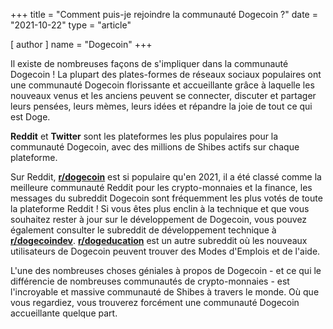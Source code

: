 +++
title = "Comment puis-je rejoindre la communauté Dogecoin ?"
date = "2021-10-22"
type = "article"

[ author ]
  name = "Dogecoin"
+++

Il existe de nombreuses façons de s'impliquer dans la communauté Dogecoin ! La plupart des plates-formes de réseaux sociaux populaires ont une communauté Dogecoin florissante et accueillante grâce à laquelle les nouveaux venus et les anciens peuvent se connecter, discuter et partager leurs pensées, leurs mèmes, leurs idées et répandre la joie de tout ce qui est Doge. 

**Reddit** et **Twitter** sont les plateformes les plus populaires pour la communauté Dogecoin, avec des millions de Shibes actifs sur chaque plateforme. 

Sur Reddit, **[r/dogecoin](https://reddit.com/r/dogecoin/)** est si populaire qu'en 2021, il a été classé comme la meilleure communauté Reddit pour les crypto-monnaies et la finance, les messages du subreddit Dogecoin sont fréquemment les plus votés de toute la plateforme Reddit ! Si vous êtes plus enclin à la technique et que vous souhaitez rester à jour sur le développement de Dogecoin, vous pouvez également consulter le subreddit de développement technique à **[r/dogecoindev](https://reddit.com/r/dogecoindev/)**. **[r/dogeducation](https://reddit.com/r/dogeducation/)** est un autre subreddit où les nouveaux utilisateurs de Dogecoin peuvent trouver des Modes d'Emplois et de l'aide.

L'une des nombreuses choses géniales à propos de Dogecoin - et ce qui le différencie de nombreuses communautés de crypto-monnaies - est l'incroyable et massive communauté de Shibes à travers le monde. Où que vous regardiez, vous trouverez forcément une communauté Dogecoin accueillante quelque part.